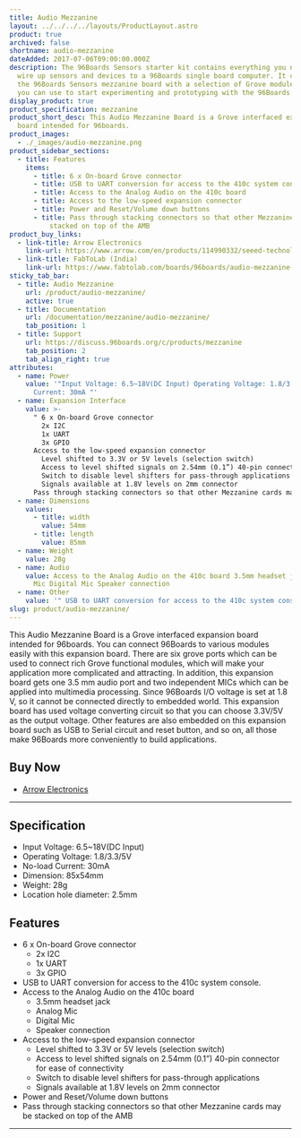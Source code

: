 ```yaml
---
title: Audio Mezzanine
layout: ../../../../layouts/ProductLayout.astro
product: true
archived: false
shortname: audio-mezzanine
dateAdded: 2017-07-06T09:00:00.000Z
description: The 96Boards Sensors starter kit contains everything you need to
  wire up sensors and devices to a 96Boards single board computer. It contains
  the 96Boards Sensors mezzanine board with a selection of Grove modules that
  you can use to start experimenting and prototyping with the 96Boards platform.
display_product: true
product_specification: mezzanine
product_short_desc: This Audio Mezzanine Board is a Grove interfaced expansion
  board intended for 96boards.
product_images:
  - ./_images/audio-mezzanine.png
product_sidebar_sections:
  - title: Features
    items:
      - title: 6 x On-board Grove connector
      - title: USB to UART conversion for access to the 410c system console.
      - title: Access to the Analog Audio on the 410c board
      - title: Access to the low-speed expansion connector
      - title: Power and Reset/Volume down buttons
      - title: Pass through stacking connectors so that other Mezzanine cards may be
          stacked on top of the AMB
product_buy_links:
  - link-title: Arrow Electronics
    link-url: https://www.arrow.com/en/products/114990332/seeed-technology-limited
  - link-title: FabToLab (India)
    link-url: https://www.fabtolab.com/boards/96boards/audio-mezzanine-dragonboard
sticky_tab_bar:
  - title: Audio Mezzanine
    url: /product/audio-mezzanine/
    active: true
  - title: Documentation
    url: /documentation/mezzanine/audio-mezzanine/
    tab_position: 1
  - title: Support
    url: https://discuss.96boards.org/c/products/mezzanine
    tab_position: 2
    tab_align_right: true
attributes:
  - name: Power
    value: '"Input Voltage: 6.5~18V(DC Input) Operating Voltage: 1.8/3.3/5V No-load
      Current: 30mA "'
  - name: Expansion Interface
    value: >-
      " 6 x On-board Grove connector
        2x I2C
        1x UART
        3x GPIO
      Access to the low-speed expansion connector
        Level shifted to 3.3V or 5V levels (selection switch)
        Access to level shifted signals on 2.54mm (0.1”) 40-pin connector for ease of connectivity
        Switch to disable level shifters for pass-through applications
        Signals available at 1.8V levels on 2mm connector
      Pass through stacking connectors so that other Mezzanine cards may be stacked on top of the AMB "
  - name: Dimensions
    values:
      - title: width
        value: 54mm
      - title: length
        value: 85mm
  - name: Weight
    value: 28g
  - name: Audio
    value: Access to the Analog Audio on the 410c board 3.5mm headset jack Analog
      Mic Digital Mic Speaker connection
  - name: Other
    value: '" USB to UART conversion for access to the 410c system console "'
slug: product/audio-mezzanine/
---
```

This Audio Mezzanine Board is a Grove interfaced expansion board intended for 96boards.
You can connect 96Boards to various modules easily with this expansion board. There are six
grove ports which can be used to connect rich Grove functional modules, which will make your
application more complicated and attracting. In addition, this expansion board gets one 3.5 mm
audio port and two independent MICs which can be applied into multimedia processing. Since
96Boards I/O voltage is set at 1.8 V, so it cannot be connected directly to embedded world. This
expansion board has used voltage converting circuit so that you can choose 3.3V/5V as the
output voltage. Other features are also embedded on this expansion board such as USB to
Serial circuit and reset button, and so on, all those make 96Boards more conveniently to build
applications.

## Buy Now

- [Arrow Electronics](https://www.arrow.com/en/products/114990332/seeed-technology-limited)

***

## Specification

- Input Voltage: 6.5~18V(DC Input)
- Operating Voltage: 1.8/3.3/5V
- No-load Current: 30mA
- Dimension: 85x54mm
- Weight: 28g
- Location hole diameter: 2.5mm

## Features

- 6 x On-board Grove connector
   - 2x I2C
   - 1x UART
   - 3x GPIO
- USB to UART conversion for access to the 410c system console.
- Access to the Analog Audio on the 410c board
   - 3.5mm headset jack
   - Analog Mic
   - Digital Mic
   - Speaker connection
- Access to the low-speed expansion connector
   - Level shifted to 3.3V or 5V levels (selection switch)
   - Access to level shifted signals on 2.54mm (0.1”) 40-pin connector for ease of connectivity
   - Switch to disable level shifters for pass-through applications
   - Signals available at 1.8V levels on 2mm connector
- Power and Reset/Volume down buttons
- Pass through stacking connectors so that other Mezzanine cards may be stacked on top of the AMB

***
